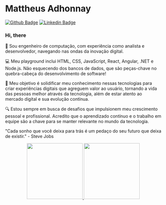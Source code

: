 # Mattheus Adhonnay

[![Github Badge](https://img.shields.io/badge/-Github-000?style=flat-square&logo=Github&logoColor=white&link=https://github.com/adhmattheus)](https://github.com/adhmattheus)
[![Linkedin Badge](https://img.shields.io/badge/-LinkedIn-blue?style=flat-square&logo=Linkedin&logoColor=white&link=https://www.linkedin.com/in/adhmattheus/)](https://www.linkedin.com/in/adhmattheus/)


### Hi, there
🚀 Sou engenheiro de computação, com experiência como analista e desenvolvedor, navegando nas ondas da inovação digital.

💻 Meu playground inclui HTML, CSS, JavaScript, React, Angular, .NET e Node.js. Não esquecendo dos bancos de dados, que são peças-chave no quebra-cabeça do desenvolvimento de software!

🌱 Meu objetivo é solidificar meu conhecimento nessas tecnologias para criar experiências digitais que agreguem valor ao usuário, tornando a vida das pessoas melhor através da tecnologia, além de estar atento ao mercado digital e sua evolução contínua.

🔍 Estou sempre em busca de desafios que impulsionem meu crescimento pessoal e profissional. Acredito que o aprendizado contínuo e o trabalho em equipe são a chave para se manter relevante no mundo da tecnologia.

"Cada sonho que você deixa para trás é um pedaço do seu futuro que deixa de existir." - Steve Jobs

<div align="center">
  <a href="https://github.com/adhmattheus">
  <img height="180em" src="https://github-readme-stats.vercel.app/api?username=adhmattheus&show_icons=true&theme=dark&include_all_commits=true&count_private=true"/>
  <img height="180em" src="https://github-readme-stats.vercel.app/api/top-langs/?username=adhmattheus&layout=compact&langs_count=7&theme=dark"/>
</div>
